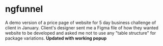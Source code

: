 # ngfunnel
A demo version of a price page of website for 5 day business challenge of client in January. Client's designer sent me a Figma file of how they wanted website to be developed and asked me not to use any "table structure" for package variations.  **Updated with working popup**
